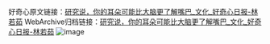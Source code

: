 好奇心原文链接：[研究说，你的耳朵可能比大脑更了解嘴巴_文化_好奇心日报-林若茹](https://www.qdaily.com/articles/171.html)
WebArchive归档链接：[研究说，你的耳朵可能比大脑更了解嘴巴_文化_好奇心日报-林若茹](http://web.archive.org/web/20190623145150/https://www.qdaily.com/articles/171.html)
![image](http://ww3.sinaimg.cn/large/007d5XDply1g3v3xsnpg4j30u02ehb29)